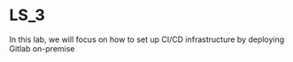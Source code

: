 # LS_3
In this lab, we will focus on how to set up CI/CD infrastructure by deploying Gitlab on-premise
